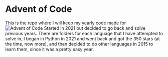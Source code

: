# Advent of Code

This is the repo where I will keep my yearly code made for ![Advent of Code](https://adventofcode.com/2021/leaderboard/private/view/999114)
Started in 2021 but decided to go back and solve previous years.
There are folders for each language that I have attempted to solve in, I began in Python in 2021 and went back and got the 350 stars (at the time, now more), and then decided to do other languages in 2015 to learn them, since it was a pretty easy year.

